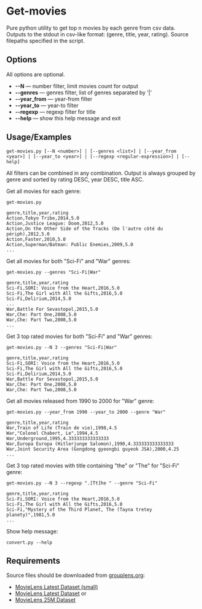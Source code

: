# Get-movies

Pure python utility to get top n movies by each genre from csv data.
Outputs to the stdout in csv-like format: (genre, title, year, rating).
Source filepaths specified in the script.


## Options

All options are optional.

- **--N** *<n>* — number filter, limit movies count for output
- **--genres** *<genres list>* — genres filter, list of genres separated by '|'
- **--year_from** *<year>* — year-from filter
- **--year_to** *<year>* — year-to filter
- **--regexp** *<regexp>* — regexp filter for title
- **--help** — show this help message and exit

## Usage/Examples

```
get-movies.py [--N <number>] | [--genres <list>] | [--year_from <year>] | [--year_to <year>] | [--regexp <regular-expression>] | [--help]
```
All filters can be combined in any combination.
Output is always grouped by genre and sorted by rating DESC, year DESC, title ASC. 

Get all movies for each genre:
```
get-movies.py

genre,title,year,rating
Action,Tokyo Tribe,2014,5.0
Action,Justice League: Doom,2012,5.0
Action,On the Other Side of the Tracks (De l'autre côté du périph),2012,5.0
Action,Faster,2010,5.0
Action,Superman/Batman: Public Enemies,2009,5.0
...
```

Get all movies for both "Sci-Fi" and "War" genres:
```
get-movies.py --genres "Sci-Fi|War"

genre,title,year,rating
Sci-Fi,SORI: Voice from the Heart,2016,5.0
Sci-Fi,The Girl with All the Gifts,2016,5.0
Sci-Fi,Delirium,2014,5.0
...
War,Battle For Sevastopol,2015,5.0
War,Che: Part One,2008,5.0
War,Che: Part Two,2008,5.0
...
```

Get 3 top rated movies for both "Sci-Fi" and "War" genres:
```
get-movies.py --N 3 --genres "Sci-Fi|War"

genre,title,year,rating
Sci-Fi,SORI: Voice from the Heart,2016,5.0
Sci-Fi,The Girl with All the Gifts,2016,5.0
Sci-Fi,Delirium,2014,5.0
War,Battle For Sevastopol,2015,5.0
War,Che: Part One,2008,5.0
War,Che: Part Two,2008,5.0
```

Get all movies released from 1990 to 2000 for "War" genre:
```
get-movies.py --year_from 1990 --year_to 2000 --genre "War"

genre,title,year,rating
War,Train of Life (Train de vie),1998,4.5
War,"Colonel Chabert, Le",1994,4.5
War,Underground,1995,4.333333333333333
War,Europa Europa (Hitlerjunge Salomon),1990,4.333333333333333
War,Joint Security Area (Gongdong gyeongbi guyeok JSA),2000,4.25
...
```

Get 3 top rated movies with title containing "the" or "The" for "Sci-Fi" genre:
```
get-movies.py --N 3 --regexp ".[Tt]he " --genre "Sci-Fi"

genre,title,year,rating
Sci-Fi,SORI: Voice from the Heart,2016,5.0
Sci-Fi,The Girl with All the Gifts,2016,5.0
Sci-Fi,"Mystery of the Third Planet, The (Tayna tretey planety)",1981,5.0
...
```

Show help message:
```
convert.py --help
```

## Requirements

Source files should be downloaded from [grouplens.org](https://grouplens.org/datasets/movielens/):

- [MovieLens Latest Dataset (small)](https://files.grouplens.org/datasets/movielens/ml-latest-small.zip)
- [MovieLens Latest Dataset](https://files.grouplens.org/datasets/movielens/ml-latest.zip)
or
- [MovieLens 25M Dataset](https://files.grouplens.org/datasets/movielens/ml-25m.zip)
